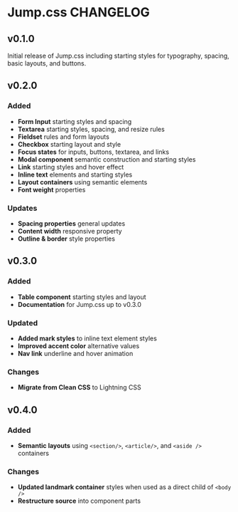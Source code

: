 # Jump.css CHANGELOG

## v0.1.0

Initial release of Jump.css including starting styles for typography, spacing, basic layouts, and buttons.

## v0.2.0

### Added

- **Form Input** starting styles and spacing
- **Textarea** starting styles, spacing, and resize rules
- **Fieldset** rules and form layouts
- **Checkbox** starting layout and style
- **Focus states** for inputs, buttons, textarea, and links
- **Modal component** semantic construction and starting styles
- **Link** starting styles and hover effect
- **Inline text** elements and starting styles
- **Layout containers** using semantic elements
- **Font weight** properties

### Updates

- **Spacing properties** general updates
- **Content width** responsive property
- **Outline & border** style properties

## v0.3.0

### Added

- **Table component** starting styles and layout
- **Documentation** for Jump.css up to v0.3.0

### Updated

- **Added mark styles** to inline text element styles
- **Improved accent color** alternative values
- **Nav link** underline and hover animation

### Changes

- **Migrate from Clean CSS** to Lightning CSS

## v0.4.0

### Added

- **Semantic layouts** using `<section/>`, `<article/>`, and `<aside />` containers

### Changes

- **Updated landmark container** styles when used as a direct child of `<body />`
- **Restructure source** into component parts
